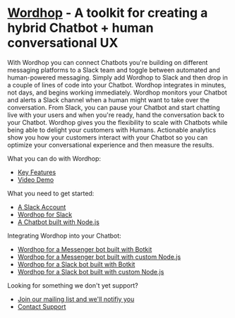 # [Wordhop](https://www.wordhop.io) - A toolkit for creating a hybrid Chatbot + human conversational UX

With Wordhop you can connect Chatbots you're building on different messaging platforms to a Slack team and toggle between automated and human-powered messaging.  Simply add Wordhop to Slack and then drop in a couple of lines of code into your Chatbot.  Wordhop integrates in minutes, not days, and begins working immediately.  Wordhop monitors your Chatbot and alerts a Slack channel when a human might want to take over the conversation. From Slack, you can pause your Chatbot and start chatting live with your users and when you're ready, hand the conversation back to your Chatbot. Wordhop gives you the flexibility to scale with Chatbots while being able to delight your customers with Humans. Actionable analytics show you how your customers interact with your Chatbot so you can optimize your conversational experience and then measure the results.

What you can do with Wordhop:
* [Key Features](https://developer.wordhop.io)
* [Video Demo](https://vimeo.com/185849016)

What you need to get started:
* [A Slack Account](http://www.slack.com)
* [Wordhop for Slack](https://slack.com/oauth/authorize?scope=users:read,users:read.email,commands,chat:write:bot,channels:read,channels:write,bot&client_id=23850726983.39760486257)
* [A Chatbot built with Node.js](https://developer.wordhop.io/botbuilders.html)

Integrating Wordhop into your Chatbot:
* [Wordhop for a Messenger bot built with Botkit](docs/wordhop_messenger_botkit.md)
* [Wordhop for a Messenger bot built with custom Node.js](docs/wordhop_messenger_custom.md)
* [Wordhop for a Slack bot built with Botkit](docs/wordhop_slack_botkit.md)
* [Wordhop for a Slack bot built with custom Node.js](docs/wordhop_slack_custom.md)

Looking for something we don't yet support?  
* [Join our mailing list and we'll notifiy you](https://www.wordhop.io/contact.html)
* [Contact Support](mailto:support@wordhop.io)
